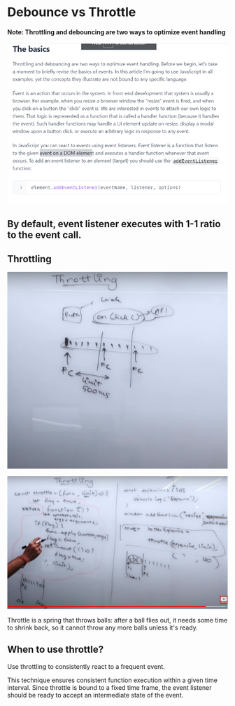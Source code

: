 # Debounce vs Throttle

#### Note: Throttling and debouncing are two ways to optimize event handling

![alt text](image.png)

## By default, event listener executes with 1-1 ratio to the event call.

## Throttling
![alt text](image-1.png)


![alt text](image-3.png)


Throttle is a spring that throws balls: after a ball flies out, it needs some time to shrink back, so it cannot throw any more balls unless it's ready.


## When to use throttle?
Use throttling to consistently react to a frequent event.

This technique ensures consistent function execution within a given time interval. Since throttle is bound to a fixed time frame, the event listener should be ready to accept an intermediate state of the event.